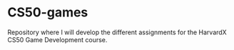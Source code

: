 # CS50-games

Repository where I will develop the different assignments for the HarvardX CS50 Game Development course.
